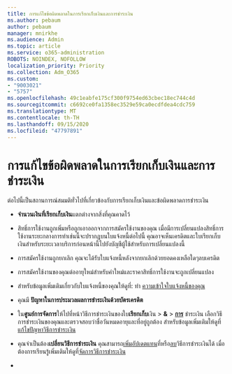 ```yaml
---
title: การแก้ไขข้อผิดพลาดในการเรียกเก็บเงินและการชำระเงิน
ms.author: pebaum
author: pebaum
manager: mnirkhe
ms.audience: Admin
ms.topic: article
ms.service: o365-administration
ROBOTS: NOINDEX, NOFOLLOW
localization_priority: Priority
ms.collection: Adm_O365
ms.custom:
- "9003021"
- "5757"
ms.openlocfilehash: 49c1eabfe175cf300f9754ed63cbec18ec744c4d
ms.sourcegitcommit: c6692ce0fa1358ec3529e59ca0ecdfdea4cdc759
ms.translationtype: MT
ms.contentlocale: th-TH
ms.lasthandoff: 09/15/2020
ms.locfileid: "47797891"
---
```

# <a name="resolving-billing-and-payment-errors"></a>การแก้ไขข้อผิดพลาดในการเรียกเก็บเงินและการชำระเงิน

ต่อไปนี้เป็นสถานการณ์สมมติทั่วไปที่เกี่ยวข้องกับการเรียกเก็บเงินและข้อผิดพลาดการชำระเงิน

- **จำนวนเงินที่เรียกเก็บเงิน**แตกต่างจากสิ่งที่คุณคาดไว้
- สิทธิ์การใช้งานถูกเพิ่มหรือถูกเอาออกจากการสมัครใช้งานของคุณ เมื่อมีการเปลี่ยนแปลงสิทธิ์การใช้งานระยะกลางการทำเช่นนี้จะปรากฏบนใบแจ้งหนี้ต่อไปนี้ คุณอาจเห็นเครดิตและใบเรียกเก็บเงินสำหรับระยะเวลาบริการก่อนหน้านี้ไปยังบัญชีผู้ใช้สำหรับการเปลี่ยนแปลงนี้
- การสมัครใช้งานถูกยกเลิก คุณจะได้รับใบแจ้งหนี้หลังจากยกเลิกด้วยยอดคงเหลือใดๆลบเครดิต
- การสมัครใช้งานของคุณต่ออายุใหม่สำหรับคำใหม่และราคาสิทธิ์การใช้งานจะถูกเปลี่ยนแปลง
- สำหรับข้อมูลเพิ่มเติมเกี่ยวกับใบแจ้งหนี้ของคุณให้ดูที่: ทำ  [ความเข้าใจใบแจ้งหนี้ของคุณ](https://docs.microsoft.com/microsoft-365/commerce/billing-and-payments/understand-your-invoice2)
- คุณมี  **ปัญหาในการประมวลผลการชำระเงินด้วยบัตรเครดิต**
- ใน**ศูนย์การจัดการ**ให้ไปที่หน้าวิธีการชำระเงินของใบ**เรียกเก็บ**เงิน   >   **&**   >   **[การ](https://go.microsoft.com/fwlink/p/?linkid=2018806)** ชำระเงิน เลือกวิธีการชำระเงินของคุณและตรวจสอบว่าชื่อวันหมดอายุและที่อยู่ถูกต้อง สำหรับข้อมูลเพิ่มเติมให้ดูที่[แก้ไขปัญหาวิธีการชำระเงิน](https://docs.microsoft.com/microsoft-365/commerce/billing-and-payments/manage-payment-methods#troubleshoot-payment-methods)

- คุณจำเป็นต้อง**เปลี่ยนวิธีการชำระเงิน** คุณสามารถ[เพิ่ม](https://docs.microsoft.com/microsoft-365/commerce/billing-and-payments/manage-payment-methods?view=o365-worldwide#add-a-payment-method)[อัปเดต](https://docs.microsoft.com/microsoft-365/commerce/billing-and-payments/manage-payment-methods?view=o365-worldwide#update-payment-method-details)[แทน](https://docs.microsoft.com/microsoft-365/commerce/billing-and-payments/manage-payment-methods?view=o365-worldwide#replace-a-payment-method)ที่หรือ[ลบ](https://docs.microsoft.com/microsoft-365/commerce/billing-and-payments/manage-payment-methods?view=o365-worldwide#delete-a-payment-method)วิธีการชำระเงินได้ เมื่อต้องการเรียนรู้เพิ่มเติมให้ดูที่[จัดการวิธีการชำระเงิน](https://docs.microsoft.com/microsoft-365/commerce/billing-and-payments/manage-payment-methods?view=o365-worldwide)
- 